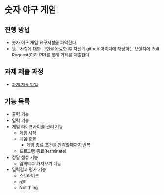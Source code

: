 # 숫자 야구 게임
## 진행 방법
* 숫자 야구 게임 요구사항을 파악한다.
* 요구사항에 대한 구현을 완료한 후 자신의 github 아이디에 해당하는 브랜치에 Pull Request(이하 PR)를 통해 과제를 제출한다.

## 과제 제출 과정
* [과제 제출 방법](https://github.com/next-step/nextstep-docs/tree/master/precourse)

## 기능 목록
 - 출력 기능
 - 입력 기능
 - 게임 라이프사이클 관리 기능
   - 게임 시작
   - 게임 종료
     - 게임 종료 조건을 만족할때까지 반복
   - 프로그램 종료(terminate)
 - 정답 생성 기능
   - 임의의수 가져오기 기능
 - 입력결과 평가 기능
   - 스트라이크
   - n볼
   - Not thing
